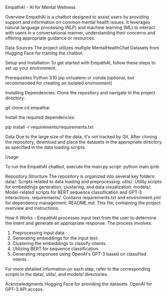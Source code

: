 EmpathAI - AI for Mental Wellness

Overview
EmpathAI is a chatbot designed to assist users by providing support and information on common mental health issues. It leverages natural language processing (NLP) and machine learning (ML) to interact with users in a conversational manner, understanding their concerns and offering appropriate guidance or resources.

Data Sources
The project utilizes multiple MentalHealthChat Datasets from Hugging Face for training the chatbot.

Setup and Installation
To get started with EmpathAI, follow these steps to set up your environment.

Prerequisites
Python 3.10
pip
virtualenv or conda (optional, but recommended for creating an isolated environment)

Installing Dependencies: Clone the repository and navigate to the project directory:

git clone <repository-url>
cd empathai

Install the required dependencies:

pip install -r requirements/requirements.txt

Data
Due to the large size of the data, it's not tracked by Git. After cloning the repository, download and place the datasets in the appropriate directory as specified in the data loading scripts.

Usage

To run the EmpathAI chatbot, execute the main.py script:
python main.ipnb

Repository Structure
The repository is organized into several key folders:
data/: Scripts related to data loading and preprocessing.
utils/: Utility scripts for embeddings generation, clustering, and data visualization.
models/: Model-related scripts for BERT sequence classification and GPT-3 interactions.
requirements/: Contains requirements.txt and environment.yml for dependency management.
README.md: This file, containing the project overview and instructions.

How It Works - EmpathAI processes input text from the user to determine the intent and generate an appropriate response. The process involves:

1. Preprocessing input data.
2. Generating embeddings for the input text.
3. Clustering the embeddings to classify intents.
4. Utilizing BERT for sequence classification.
5. Generating responses using OpenAI's GPT-3 based on classified intents.

For more detailed information on each step, refer to the corresponding scripts in the data/, utils/, and models/ directories.


Acknowledgments
Hugging Face for providing the datasets.
OpenAI for GPT-3 API access.
